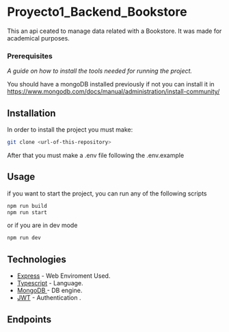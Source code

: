 # Proyecto1_Backend_Bookstore
This an api ceated to manage data related with a Bookstore. It was made for academical purposes.

### Prerequisites

_A guide on how to install the tools needed for running the project._

You should have a mongoDB installed previously if not you can install it in https://www.mongodb.com/docs/manual/administration/install-community/ 

## Installation

In order to install the project you must make:
```bash
git clone <url-of-this-repository>
```

After that you must make a .env file following the .env.example


## Usage

if you want to start the project, you can run any of the following scripts

```bash
npm run build
npm run start
```
or if you are in dev mode 
```bash
npm run dev
```


## Technologies

* [Express](https://expressjs.com/es/) - Web Enviroment Used.
* [Typescript](https://www.typescriptlang.org) - Language.
* [MongoDB ](https://www.typescriptlang.org) - DB engine.
* [JWT](https://jwt.io) - Authentication .

## Endpoints


